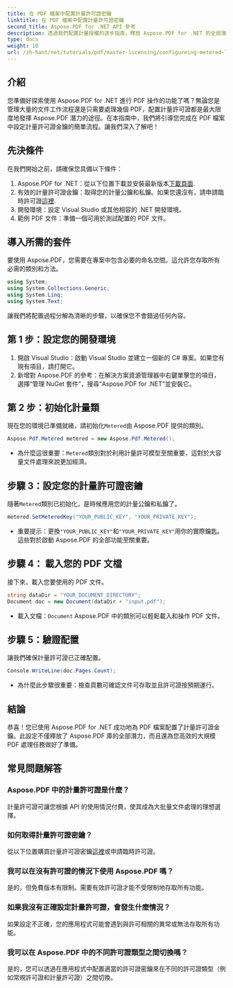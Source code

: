 ```yaml
---
title: 在 PDF 檔案中配置計量許可證密鑰
linktitle: 在 PDF 檔案中配置計量許可證密鑰
second_title: Aspose.PDF for .NET API 參考
description: 透過我們配置計量授權的逐步指南，釋放 Aspose.PDF for .NET 的全部潛力。無論您是處理大量的 PDF 工作流程還是進行細微的調整。
type: docs
weight: 10
url: /zh-hant/net/tutorials/pdf/master-licensing/configureing-metered-license-keys/
---
```

## 介紹

您準備好探索使用 Aspose.PDF for .NET 進行 PDF 操作的功能了嗎？無論您是管理大量的文件工作流程還是只需要處理幾個 PDF，配置計量許可證都是最大限度地發揮 Aspose.PDF 潛力的途徑。在本指南中，我們將引導您完成在 PDF 檔案中設定計量許可證金鑰的簡單流程。讓我們深入了解吧！

## 先決條件

在我們開始之前，請確保您具備以下條件：

1.  Aspose.PDF for .NET：從以下位置下載並安裝最新版本[下載頁面](https://releases.aspose.com/pdf/net/).
2. 有效的計量許可證金鑰：取得您的計量公鑰和私鑰。如果您還沒有，請申請臨時許可證[這裡](https://purchase.aspose.com/temporary-license/).
3. 開發環境：設定 Visual Studio 或其他相容的 .NET 開發環境。
4. 範例 PDF 文件：準備一個可用於測試配置的 PDF 文件。

## 導入所需的套件

要使用 Aspose.PDF，您需要在專案中包含必要的命名空間。這允許您存取所有必需的類別和方法。

```csharp
using System;
using System.Collections.Generic;
using System.Linq;
using System.Text;
```

讓我們將配置過程分解為清晰的步驟，以確保您不會錯過任何內容。

## 第 1 步：設定您的開發環境

1. 開啟 Visual Studio：啟動 Visual Studio 並建立一個新的 C# 專案。如果您有現有項目，請打開它。
2. 新增對 Aspose.PDF 的參考：在解決方案資源管理器中右鍵單擊您的項目，選擇“管理 NuGet 套件”，搜尋“Aspose.PDF for .NET”並安裝它。

## 第 2 步：初始化計量類

現在您的環境已準備就緒，請初始化`Metered`由 Aspose.PDF 提供的類別。

```csharp
Aspose.Pdf.Metered metered = new Aspose.Pdf.Metered();
```

- 為什麼這很重要：`Metered`類別對於利用計量許可模型至關重要，這對於大容量文件處理來說更加經濟。

## 步驟 3：設定您的計量許可證密鑰

隨著`Metered`類別已初始化，是時候應用您的計量公鑰和私鑰了。

```csharp
metered.SetMeteredKey("YOUR_PUBLIC_KEY", "YOUR_PRIVATE_KEY");
```

- 重要提示：更換`"YOUR_PUBLIC_KEY"`和`"YOUR_PRIVATE_KEY"`用你的實際鑰匙。這些對於啟動 Aspose.PDF 的全部功能至關重要。

## 步驟 4： 載入您的 PDF 文檔

接下來，載入您要使用的 PDF 文件。

```csharp
string dataDir = "YOUR_DOCUMENT_DIRECTORY";
Document doc = new Document(dataDir + "input.pdf");
```

- 載入文檔：`Document` Aspose.PDF 中的類別可以輕鬆載入和操作 PDF 文件。

## 步驟 5：驗證配置

讓我們確保計量許可證已正確配置。

```csharp
Console.WriteLine(doc.Pages.Count);
```

- 為什麼此步驟很重要：檢查頁數可確認文件可存取並且許可證按預期運行。

## 結論

恭喜！您已使用 Aspose.PDF for .NET 成功地為 PDF 檔案配置了計量許可證金鑰。此設定不僅釋放了 Aspose.PDF 庫的全部潛力，而且還為您高效的大規模 PDF 處理任務做好了準備。

## 常見問題解答

### Aspose.PDF 中的計量許可證是什麼？  
計量許可證可讓您根據 API 的使用情況付費，使其成為大批量文件處理的理想選擇。

### 如何取得計量許可證密鑰？  
從以下位置購買計量許可證密鑰[這裡](https://purchase.aspose.com/buy)或申請臨時許可證。

### 我可以在沒有許可證的情況下使用 Aspose.PDF 嗎？  
是的，但免費版本有限制。需要有效許可證才能不受限制地存取所有功能。

### 如果我沒有正確設定計量許可證，會發生什麼情況？  
如果設定不正確，您的應用程式可能會遇到與許可相關的異常或無法存取所有功能。

### 我可以在 Aspose.PDF 中的不同許可證類型之間切換嗎？  
是的，您可以透過在應用程式中配置適當的許可證密鑰來在不同的許可證類型（例如常規許可證和計量許可證）之間切換。